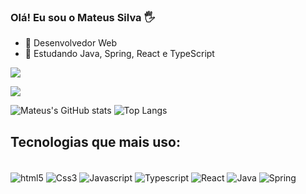 ### Olá! Eu sou o Mateus Silva 🖐️

- 🔭 Desenvolvedor Web
- 🌱 Estudando Java, Spring, React e TypeScript

[![](https://img.shields.io/website?label=Portfolio&style=for-the-badge&url=https://mateus-hub.github.io/)](https://mateus-hub.github.io/)

[![](https://img.shields.io/badge/LinkedIn-0077B5?style=for-the-badge&logo=linkedin&logoColor=white)](https://www.linkedin.com/in/mateusfreiresilva/)

![Mateus's GitHub stats](https://github-readme-stats.vercel.app/api?username=mateus-hub&show_icons=true&theme=cobalt)
![Top Langs](https://github-readme-stats.vercel.app/api/top-langs/?username=mateus-hub&layout=compact&langs_count=7&theme=cobalt)

## Tecnologias que mais uso:

<div style="display: inline_block"><br />
   <img align="center"  alt="html5" src="https://img.shields.io/badge/HTML5-E34F26?style=for-the-badge&logo=html5&logoColor=white">
   <img align="center"  alt="Css3" src="https://img.shields.io/badge/CSS3-1572B6?style=for-the-badge&logo=css3&logoColor=white">
   <img align="center"  alt="Javascript" src="https://img.shields.io/badge/JavaScript-F7DF1E?style=for-the-badge&logo=javascript&logoColor=black">
   <img align="center"  alt="Typescript" src="https://img.shields.io/badge/TypeScript-007ACC?style=for-the-badge&logo=typescript&logoColor=white">
   <img align="center"  alt="React" src="https://img.shields.io/badge/React-20232A?style=for-the-badge&logo=react&logoColor=61DAFB">
   <img align="center"  alt="Java" src="https://img.shields.io/badge/Java-ED8B00?style=for-the-badge&logo=openjdk&logoColor=white">
   <img align="center"  alt="Spring" src="https://img.shields.io/badge/Spring-6DB33F?style=for-the-badge&logo=spring&logoColor=white">

 </div>
